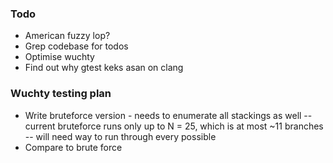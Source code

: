 ### Todo
- American fuzzy lop?
- Grep codebase for todos
- Optimise wuchty
- Find out why gtest keks asan on clang

### Wuchty testing plan
- Write bruteforce version - needs to enumerate all stackings as well
-- current bruteforce runs only up to N = 25, which is at most ~11 branches 
-- will need way to run through every possible
- Compare to brute force
